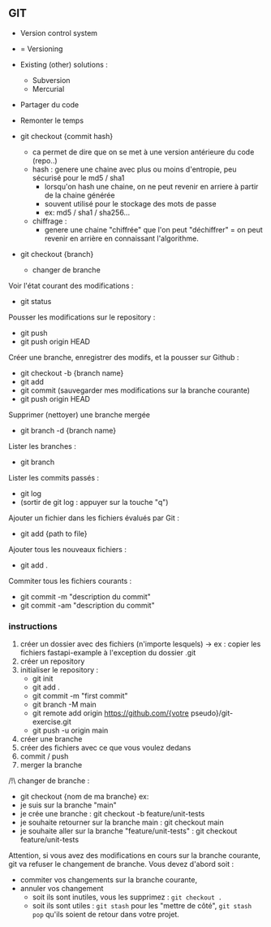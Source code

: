 ## GIT

- Version control system
- = Versioning
- Existing (other) solutions : 
  - Subversion
  - Mercurial
- Partager du code
- Remonter le temps

- git checkout {commit hash}
    - ca permet de dire que on se met à une version antérieure du code (repo..)
    - hash : genere une chaine avec plus ou moins d'entropie, peu sécurisé pour le md5 / sha1
        - lorsqu'on hash une chaine, on ne peut revenir en arriere à partir de la chaine générée
        - souvent utilisé pour le stockage des mots de passe
        - ex: md5 / sha1 / sha256...
    - chiffrage : 
        - genere une chaine "chiffrée" que l'on peut "déchiffrer" = on peut revenir en arrière en connaissant l'algorithme.
 
- git checkout {branch}
    - changer de branche


Voir l'état courant des modifications : 
- git status

Pousser les modifications sur le repository : 
- git push
- git push origin HEAD

Créer une branche, enregistrer des modifs, et la pousser sur Github : 
- git checkout -b {branch name}
- git add 
- git commit (sauvegarder mes modifications sur la branche courante)
- git push origin HEAD

Supprimer (nettoyer) une branche mergée 
- git branch -d {branch name}

Lister les branches : 
- git branch

Lister les commits passés :
- git log 
- (sortir de git log : appuyer sur la touche "q")

Ajouter un fichier dans les fichiers évalués par Git : 
- git add {path to file}

Ajouter tous les nouveaux fichiers : 
- git add .

Commiter tous les fichiers courants : 
- git commit -m "description du commit"
- git commit -am "description du commit"

### instructions 
1. créer un dossier avec des fichiers (n'importe lesquels)
    -> ex : copier les fichiers fastapi-example à l'exception du dossier .git
2. créer un repository
3. initialiser le repository : 
    - git init
    - git add . 
    - git commit -m "first commit"
    - git branch -M main
    - git remote add origin https://github.com/{votre pseudo}/git-exercise.git
    - git push -u origin main
4. créer une branche
5. créer des fichiers avec ce que vous voulez dedans
6. commit / push 
7. merger la branche


/!\ changer de branche : 
- git checkout {nom de ma branche}
ex: 
- je suis sur la branche "main"
- je crée une branche : git checkout -b feature/unit-tests
- je souhaite retourner sur la branche main : git checkout main
- je souhaite aller sur la branche "feature/unit-tests" : git checkout feature/unit-tests

Attention, si vous avez des modifications en cours sur la branche courante, git va refuser le changement de branche.
Vous devez d'abord soit : 
- commiter vos changements sur la branche courante,
- annuler vos changement
    - soit ils sont inutiles, vous les supprimez : `git checkout .`
    - soit ils sont utiles : `git stash` pour les "mettre de côté", `git stash pop` qu'ils soient de retour dans votre projet.
